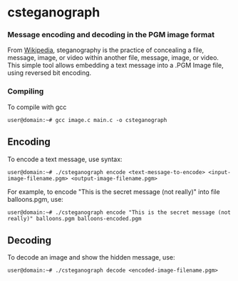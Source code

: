# csteganograph
### Message encoding and decoding in the PGM image format

From [Wikipedia](https://en.wikipedia.org/wiki/Steganography), steganography is the practice of concealing a file, message, image, or video within another file, message, image, or video.
This simple tool allows embedding a text message into a .PGM Image file, using reversed bit encoding.


### Compiling
To compile with gcc
```
user@domain:~# gcc image.c main.c -o csteganograph
```

## Encoding
To encode a text message, use syntax:
```
user@domain:~# ./csteganograph encode <text-message-to-encode> <input-image-filename.pgm> <output-image-filename.pgm>
```
For example, to encode "This is the secret message (not really)" into file balloons.pgm, use:
```
user@domain:~# ./csteganograph encode "This is the secret message (not really)" balloons.pgm balloons-encoded.pgm
```

## Decoding
To decode an image and show the hidden message, use:
```
user@domain:~# ./csteganograph decode <encoded-image-filename.pgm>
```
